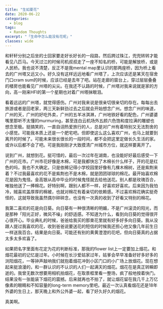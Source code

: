 ```yaml
---
title: "生如夏花"
date: 2020-06-22
categories:
  - blog
tags:
  - Random Thoughts
excerpt: "「生命中怎么能没有花呢」"
classes: wide
---
```


和轩轩分别之后坐的士回家要走好长好长的一段路，然后跨过珠江，兜兜转转才能看见八匹马。今天过江的时候司机叔叔走了一座不知名的桥，可能是解放桥，或是人民桥。我也说不清楚，反正不是我mental map里认识的那两座桥，因为桥上看去的广州塔又远又小。好久没有这样远远地看广州塔了，上次应该还是某天在宿舍门口cram sum的时候，应该已经是去年了吧。站在走廊的窗台上，穿过层层叠叠的楼房也能看见广州塔的尖尖。在我还不认路的时候，广州塔对我来说就是家的方向，高一刚来HFI的第一个星期也对着广州塔抹眼泪。

看着远远的广州塔，就觉得感伤。广州对我来说是很亲切很亲切的存在。每每出去旅游或者是回老家，两三天新鲜劲过去之后就会开始想念广州。想念广州的味道，广州的天，广州的好吃外卖，广州的五羊冰淇淋，广州地铁好看的配色，广州婆婆嘴里那听不太懂的murmuring，甚至连白云机场外五颜六色饱和度拉满的雕塑也想念至极。挺搞笑的，一直自诩热爱旅行的人，总是对广州有着特别又无法割舍的小感觉。可能我本质上还是一个肥宅吧。但即使这么这么喜欢广州，也马上就要到离开的时候了。可能未来很长很长的一段时间，都不会把这里定做长久生活的家。或许以后都不会了吧。可是我刚刚才大致摸清广州城市方位，就这样要离开了。

说到广州，就想到花。挺可惜的，最后一次过年在湖南，也没能好好最后感受一下广州的花市。广州市花好像是木棉，可是我都快忘了木棉长什么样子，开的花是红色的吗，我也不大确定。只是依稀记得小学校园里好像有几棵木棉树，还是紫荆来着？不过我最喜欢的花不是紫荆也不是木棉，就是团团球球的棉花。最开始喜欢棉花是因为鬼怪。金高银从高中毕业的时候鬼怪就去给他送花。别人都是玫瑰百合，唯独他送了一捧棉花。好特别啊，跟别人都不一样，好喜欢好喜欢。后来因为我怕冷，贼喜欢盖厚厚的棉被，也就对棉花有着亲切的依赖感。不过喜欢棉花确实挺奇怪的，这就导致我虽然偶尔碎碎念，也没有一次真的收到了好看又特别的棉花。

我第二喜欢的花是向日葵。向日葵有一种很清晰的明媚，不是广州滚烫的阳光，而是那种「阳光正好，微风不噪」的舒适感。不知道为什么，看到向日葵的觉得很开心很开心。毕业典礼的时候，爸爸给我买的那束花里就有好多好多向日葵。我从没跟人提过我喜欢的花，收到爸爸说要送花的短信的时候我还担心他又像几年前生日一样送我百合。结果是向日葵。可能还有别的黄黄澄澄的花吧，但向日葵真的占据太多太多欢喜了。

如果把名字里面有花定为花的判断标准，那我的flower list上一定要加上烟花。和烟花最初的记忆是过年。小时候在长沙爱姑家过年，姑爹会早早准备好好多好多的浏阳烟花，一等钟声敲响我们就抱着烟花冲到小区门口的小广场上放烟花。现在想起来挺浪漫的，和一群认识的不认识的人们一起满天的烟花。烟花在是真正转瞬即逝的。我曾无数次想要用相机拍烟花，在取景框里看一整场，疯了般地按着快门。结果没有一张能装下烟花的震撼。后来就再也不拍了，就让烟花留在我几千上万亿像素的眼睛和不知容量的long-term memory里吧。最近一次认真看烟花还是18年外婆的生日上，那天晚上和外公外婆一起，看了好久好久的烟花。

真美啊。